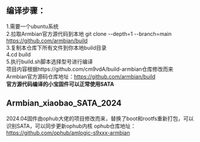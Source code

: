 ## 编译步骤：
1.需要一个ubuntu系统  
2.拉取Armbian官方源代码到本地  git clone --depth=1 --branch=main https://github.com/armbian/build  
3.复制本仓库下所有文件到你本地build目录  
4.cd build  
5.执行build.sh脚本选择型号进行编译  
项目内容根据https://github.com/cm9vdA/build-armbian仓库修改而来
Armbian官方源码仓库地址：https://github.com/armbian/build  
**官方源代码编译的小宝固件可以正常使用SATA**  
  

  
## Armbian_xiaobao_SATA_2024
2024.04固件由ophub大佬的项目修改而来，替换了boot和rootfs重新打包，可以识别SATA，可以同步更新ophub内核
ophub仓库地址：https://github.com/ophub/amlogic-s9xxx-armbian
